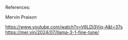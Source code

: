 References:

Mervin Praison

https://www.youtube.com/watch?v=V6LDl3Vjq-A&t=37s
https://mer.vin/2024/07/llama-3-1-fine-tune/
